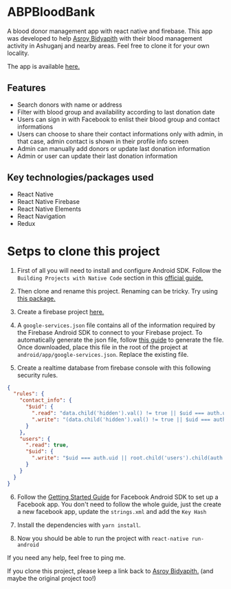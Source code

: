 # ABPBloodBank
A blood donor management app with react native and firebase. This app was developed to help [Asroy Bidyapith](https://www.facebook.com/Asroy.biddapith/) with their blood management activity in Ashuganj and nearby areas. Feel free to clone it for your own locality.

The app is available [here.](https://play.google.com/store/apps/details?id=com.abpbloodbank)

## Features
* Search donors with name or address
* Filter with blood group and availability according to last donation date
* Users can sign in with Facebook to enlist their blood group and contact informations
* Users can choose to share their contact informations only with admin, in that case, admin contact is shown in their profile info screen
* Admin can manually add donors or update last donation information
* Admin or user can update their last donation information

## Key technologies/packages used
* React Native
* React Native Firebase
* React Native Elements
* React Navigation
* Redux

# Setps to clone this project

1. First of all you will need to install and configure Android SDK. Follow the `Building Projects with Native Code` section in this [official guide.](https://facebook.github.io/react-native/docs/getting-started)

2. Then clone and rename this project. Renaming can be tricky. Try using [this package.](https://www.npmjs.com/package/react-native-rename)

3. Create a firebase project [here.](https://firebase.google.com/console)

4. A `google-services.json` file contains all of the information required by the Firebase Android SDK to connect to your Firebase project. To automatically generate the json file, follow [this guide](https://github.com/react-native-community/react-native-google-signin/blob/master/get-config-file.md) to generate the file. Once downloaded, place this file in the root of the project at `android/app/google-services.json`. Replace the existing file.

5. Create a realtime database from firebase console with this following security rules.

```json
{
  "rules": {
    "contact_info": {
      "$uid": {
        ".read": "data.child('hidden').val() != true || $uid === auth.uid || root.child('users').child(auth.uid).child('admin').val() == true",
        ".write": "(data.child('hidden').val() != true || $uid === auth.uid || root.child('users').child(auth.uid).child('admin').val() == true) && data.child('admin').val() === newData.child('admin').val()"
      }
    },
    "users": {
      ".read": true,
      "$uid": {
        ".write": "$uid === auth.uid || root.child('users').child(auth.uid).child('admin').val() == true"
      }
    }
  }
}
```

6. Follow the [Getting Started Guide](https://developers.facebook.com/docs/android/getting-started/) for Facebook Android SDK to set up a Facebook app. You don't need to follow the whole guide, just the create a new facebook app, update the `strings.xml` and add the `Key Hash`

7. Install the dependencies with `yarn install`.

8. Now you should be able to run the project with `react-native run-android`


If you need any help, feel free to ping me.


If you clone this project, please keep a link back to [Asroy Bidyapith.](https://www.facebook.com/Asroy.biddapith/) (and maybe the original project too!)